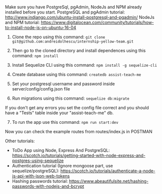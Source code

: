 
Make sure you have PostgreSql, pgAdmin, NodeJs and NPM already installed before you start.
PostgreSQL and pgAdmin tutorial: 
http://www.indjango.com/ubuntu-install-postgresql-and-pgadmin/
NodeJs and NPM tutorial:
https://www.digitalocean.com/community/tutorials/how-to-install-node-js-on-ubuntu-16-04


1. Clone the repo using this command:
`git clone git@github.com:andreidolhescu/internship-yellow-team.git`

2. Then go to the cloned directory and install dependences using this command:
`npm install`

3. Install Sequelize CLI using this command:
`npm install -g sequelize-cli`

4. Create database using this command:
`createdb assist-teach-me`

5. Set your postgresql username and password inside server/config/config.json file

6. Run migrations using this command: 
`sequelize db:migrate`

If you don't get any errors you set the config file correct and you should have a "Tests" table inside your "assist-teach-me" db.

7. To run the app use this command:
`npm run start:dev`

Now you can check the example routes from routes/index.js in POSTMAN

Other tutorials: 
- ToDo App using Node, Express And PostgreSQL: https://scotch.io/tutorials/getting-started-with-node-express-and-postgres-using-sequelize
- Authentication tutorial (Ignore mongoose part, use sequelize/postgreSQL):
https://scotch.io/tutorials/authenticate-a-node-js-api-with-json-web-tokens
- Hashing passwords tutorial: 
https://www.abeautifulsite.net/hashing-passwords-with-nodejs-and-bcrypt